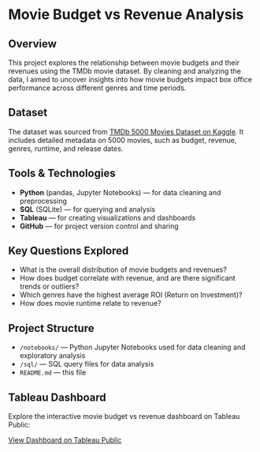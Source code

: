 # Movie Budget vs Revenue Analysis

## Overview  
This project explores the relationship between movie budgets and their revenues using the TMDb movie dataset. By cleaning and analyzing the data, I aimed to uncover insights into how movie budgets impact box office performance across different genres and time periods.

## Dataset  
The dataset was sourced from [TMDb 5000 Movies Dataset on Kaggle](https://www.kaggle.com/tmdb/tmdb-movie-metadata). It includes detailed metadata on 5000 movies, such as budget, revenue, genres, runtime, and release dates.

## Tools & Technologies  
- **Python** (pandas, Jupyter Notebooks) — for data cleaning and preprocessing  
- **SQL** (SQLite) — for querying and analysis  
- **Tableau** — for creating visualizations and dashboards  
- **GitHub** — for project version control and sharing

## Key Questions Explored  
- What is the overall distribution of movie budgets and revenues?  
- How does budget correlate with revenue, and are there significant trends or outliers?  
- Which genres have the highest average ROI (Return on Investment)?  
- How does movie runtime relate to revenue? 

## Project Structure  
- `/notebooks/` — Python Jupyter Notebooks used for data cleaning and exploratory analysis  
- `/sql/` — SQL query files for data analysis   
- `README.md` — this file

## Tableau Dashboard  
Explore the interactive movie budget vs revenue dashboard on Tableau Public:

[View Dashboard on Tableau Public](https://public.tableau.com/app/profile/chris.chugg/viz/tmdb_17526186189750/Dashboard1)




